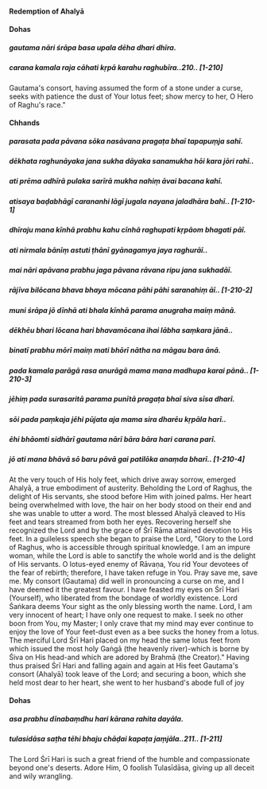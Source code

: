 #### Redemption of Ahalyā

#### Dohas

##### gautama nāri śrāpa basa upala dēha dhari dhīra.
##### carana kamala raja cāhati kṛpā karahu raghubīra..210.. [1-210]

Gautama's consort, having assumed the form of a stone under a curse, seeks with patience the dust of Your lotus feet; show mercy to her, O Hero of Raghu's race."

#### Chhands

##### parasata pada pāvana sōka nasāvana pragaṭa bhaī tapapuṃja sahī.
##### dēkhata raghunāyaka jana sukha dāyaka sanamukha hōi kara jōri rahī..
##### ati prēma adhīrā pulaka sarīrā mukha nahiṃ āvai bacana kahī.
##### atisaya baḍabhāgī carananhi lāgī jugala nayana jaladhāra bahī.. [1-210-1]
##### dhīraju mana kīnhā prabhu kahu cīnhā raghupati kṛpāom bhagati pāī.
##### ati nirmala bānīṃ astuti ṭhānī gyānagamya jaya raghurāī..
##### mai nāri apāvana prabhu jaga pāvana rāvana ripu jana sukhadāī.
##### rājīva bilōcana bhava bhaya mōcana pāhi pāhi saranahiṃ āī.. [1-210-2]
##### muni śrāpa jō dīnhā ati bhala kīnhā parama anugraha maiṃ mānā.
##### dēkhēu bhari lōcana hari bhavamōcana ihai lābha saṃkara jānā..
##### binatī prabhu mōrī maiṃ mati bhōrī nātha na māgau bara ānā.
##### pada kamala parāgā rasa anurāgā mama mana madhupa karai pānā.. [1-210-3]
##### jēhiṃ pada surasaritā parama punītā pragaṭa bhaī siva sīsa dharī.
##### sōi pada paṃkaja jēhi pūjata aja mama sira dharēu kṛpāla harī..
##### ēhi bhāomti sidhārī gautama nārī bāra bāra hari carana parī.
##### jō ati mana bhāvā sō baru pāvā gai patilōka anaṃda bharī.. [1-210-4]

At the very touch of His holy feet, which drive away sorrow, emerged Ahalyā, a true embodiment of austerity. Beholding the Lord of Raghus, the delight of His servants, she stood before Him with joined palms. Her heart being overwhelmed with love, the hair on her body stood on their end and she was unable to utter a word. The most blessed Ahalyā cleaved to His feet and tears streamed from both her eyes. Recovering herself she recognized the Lord and by the grace of Śrī Rāma attained devotion to His feet. In a guileless speech she began to praise the Lord, "Glory to the Lord of Raghus, who is accessible through spiritual knowledge. I am an impure woman, while the Lord is able to sanctify the whole world and is the delight of His servants. O lotus-eyed enemy of Rāvaṇa, You rid Your devotees of the fear of rebirth; therefore, I have taken refuge in You. Pray save me, save me. My consort (Gautama) did well in pronouncing a curse on me, and I have deemed it the greatest favour. I have feasted my eyes on Śrī Hari (Yourself), who liberated from the bondage of worldly existence. Lord Śaṅkara deems Your sight as the only blessing worth the name. Lord, I am very innocent of heart; I have only one request to make. I seek no other boon from You, my Master; I only crave that my mind may ever continue to enjoy the love of Your feet-dust even as a bee sucks the honey from a lotus. The merciful Lord Śrī Hari placed on my head the same lotus feet from which issued the most holy Gaṅgā (the heavenly river)-which is borne by Śiva on His head-and which are adored by Brahmā (the Creator)." Having thus praised Śrī Hari and falling again and again at His feet Gautama's consort (Ahalyā) took leave of the Lord; and securing a boon, which she held most dear to her heart, she went to her husband's abode full of joy

#### Dohas

##### asa prabhu dīnabaṃdhu hari kārana rahita dayāla.
##### tulasidāsa saṭha tēhi bhaju chāḍai kapaṭa jaṃjāla..211.. [1-211]

The Lord Śrī Hari is such a great friend of the humble and compassionate beyond one's deserts. Adore Him, O foolish Tulasīdāsa, giving up all deceit and wily wrangling.